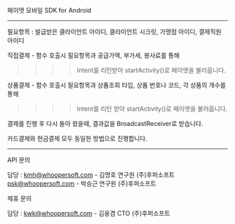 페이앳 모바일 SDK for Android

--------------------------------------------------------------------

필요항목 : 발급받은 클라이언트 아이디, 클라이언트 시크릿, 가맹점 아이디, 결제직원 아이디

직접결제 - 함수 호출시 필요항목과 공급가액, 부가세, 봉사료를 통해
>>>>Intent를 리턴받아 startActivity()로 페이앳을 불러옵니다.
              
상품결제 - 함수 호출시 필요항목과 상품조회 타입, 상품 번호나 코드, 각 상품의 개수를 통해
>>>>Intent를 리턴 받아 startActivity()로 페이앳을 불러옵니다.
              
결제를 진행 후 다시 돌아 왔을때,
결과값을 BroadcastReceiver로 받습니다.

카드결제와 현금결제 모두 동일한 방법으로 진행합니다.

--------------------------------------------------------------------

API 문의

담당 : kmh@whoopersoft.com - 김명호 연구원 (주)후퍼소프트
      psk@whoopersoft.com - 박승근 연구원 (주)후퍼소프트
      
제휴 문의

담당 : kwk@whoopersoft.com - 김웅겸 CTO (주)후퍼소프트
